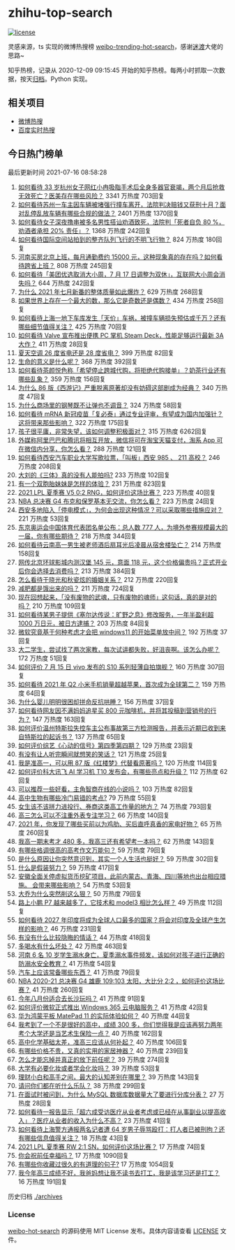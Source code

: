 # zhihu-top-search

[![license](https://img.shields.io/github/license/Arrackisarookie/zhihu-top-search)](https://github.com/Arrackisarookie/zhihu-top-search/blob/master/LICENSE)

灵感来源，ts 实现的微博热搜榜 [weibo-trending-hot-search](https://github.com/justjavac/weibo-trending-hot-search)，感谢[迷渡](https://github.com/justjavac)大佬的思路~

知乎热榜，记录从 2020-12-09 09:15:45 开始的知乎热榜。每两小时抓取一次数据，按天[归档](./archives)。Python 实现。

## 相关项目
+ [微博热搜](https://github.com/Arrackisarookie/weibo-hot-search)
+ [百度实时热搜](https://github.com/Arrackisarookie/baidu-hot-search)

## 今日热门榜单

<!-- Rank Begin -->

最后更新时间 2021-07-16 08:58:28

1. [如何看待 33 岁杭州女子网红小冉吸脂手术后全身多器官衰竭，两个月后抢救无效死亡？医美存在哪些风险？](https://www.zhihu.com/question/472209083) 3341 万热度 703回复
1. [如何看待苏州一车主因车辆被堵强行撞车离开，法院判决赔钱又获刑十月？面对乱停乱放车辆有哪些合规的做法？](https://www.zhihu.com/question/471765849) 2401 万热度 1370回复
1. [如何看待女子深夜撸串被多名男性搭讪劝酒致死，法院判「死者自负 80 %，劝酒者承担 20%  责任」？](https://www.zhihu.com/question/472132385) 1368 万热度 242回复
1. [如何看待国际空间站拍到的整齐队列飞行的不明飞行物？](https://www.zhihu.com/question/471639798) 824 万热度 180回复
1. [河南买房北京上班，每月通勤费约 15000 元，这种现象真的存在吗？如何看待跨省上班？](https://www.zhihu.com/question/472011106) 808 万热度 245回复
1. [如何看待「美团优选取消大小周，7 月 17 日调整为双休」，互联网大小周会消失吗？](https://www.zhihu.com/question/472214372) 644 万热度 242回复
1. [为什么 2021 年七月新番的整体质量如此爆炸？](https://www.zhihu.com/question/472117263) 629 万热度 268回复
1. [如果世界上存在一个最大的数，那么它是奇数还是偶数？](https://www.zhihu.com/question/470394192) 434 万热度 258回复
1. [如何看待上海一地下车库发生「天价」车祸，被撞车辆损失预估或千万？还有哪些细节值得关注？](https://www.zhihu.com/question/471226854) 425 万热度 70回复
1. [如何看待 Valve 宣布推出便携 PC 掌机 Steam Deck，性能足够运行最新 3A 大作？](https://www.zhihu.com/question/472485407) 411 万热度 28回复
1. [夏天空调 26 度省电还是 28 度省电？](https://www.zhihu.com/question/62311605) 399 万热度 82回复
1. [生命的意义是什么呢？](https://www.zhihu.com/question/63045541) 368 万热度 392回复
1. [如何看待茶颜悦色称「希望停止跨城代购，将拒绝代购接单」？奶茶行业还有哪些乱象？](https://www.zhihu.com/question/472267614) 359 万热度 156回复
1. [为什么 86 版《西游记》严重脱离原著却没有妨碍这部剧成为经典？](https://www.zhihu.com/question/471039377) 340 万热度 47回复
1. [为什么商场里的钢琴既不让弹也不调音？](https://www.zhihu.com/question/461489839) 324 万热度 58回复
1. [如何看待 mRNA 新冠疫苗「复必泰」通过专业评审，有望成为国内加强针？这将带来那些影响？](https://www.zhihu.com/question/472315886) 322 万热度 175回复
1. [孩子很平庸，非常失望，该如何调整积极面对？](https://www.zhihu.com/question/341127721) 315 万热度 6262回复
1. [外媒称阿里巴巴和腾讯将相互开放，微信将可在淘宝天猫支付，淘系 App 可在微信内分享，你怎么看？](https://www.zhihu.com/question/472227384) 288 万热度 121回复
1. [如何看待西安汽车职业大学写歌拉票，「叫板」西安 985 、 211 高校？](https://www.zhihu.com/question/471951551) 246 万热度 208回复
1. [大刘的《三体》真的没有人能拍吗?](https://www.zhihu.com/question/470921173) 233 万热度 102回复
1. [有一个双胞胎妹妹是怎样的体验？](https://www.zhihu.com/question/311692416) 231 万热度 823回复
1. [2021 LPL 夏季赛 V5 0:2 RNG，如何评价这场比赛？](https://www.zhihu.com/question/472386993) 223 万热度 40回复
1. [NBA 总决赛 G4 布克和保罗基本无交流，你怎么看？](https://www.zhihu.com/question/472321006) 223 万热度 24回复
1. [西安多地陷入「停电模式」，为何会出现这种情况？可以采取哪些措施应对？](https://www.zhihu.com/question/472165223) 221 万热度 53回复
1. [东京奥运会中国体育代表团名单公布：总人数 777 人，为境外参赛规模最大的一届，你有哪些期待？](https://www.zhihu.com/question/472186155) 218 万热度 344回复
1. [如何看待云南高一男生被老师酒后扇耳光后凌晨从宿舍楼坠亡？](https://www.zhihu.com/question/471501417) 214 万热度 158回复
1. [网传北京环球影城内测汉堡 145 元，意面 118 元，这个价格偏贵吗？正式开业后你会选择去消费吗？](https://www.zhihu.com/question/472230170) 213 万热度 384回复
1. [怎么看待于晓光和秋瓷炫的婚姻关系？](https://www.zhihu.com/question/472311003) 212 万热度 220回复
1. [减肥都是饿出来的吗？](https://www.zhihu.com/question/446278658) 211 万热度 724回复
1. [现在回想起来，「没有废物的武魂，只有废物的魂师」这句话，真的是对的吗？](https://www.zhihu.com/question/472035395) 210 万热度 109回复
1. [如何看待某男子提供《塞尔达传说：旷野之息》修改服务，一年半盈利超 1000 万日元，被日方逮捕？](https://www.zhihu.com/question/471727845) 203 万热度 84回复
1. [微软究竟基于何种考虑才会把 windows11 的开始菜单放中间？](https://www.zhihu.com/question/471216273) 192 万热度 37回复
1. [大二学生，尝试找了两次家教，每次试讲都失败，好沮丧啊。该怎么办呢？](https://www.zhihu.com/question/345940005) 172 万热度 51回复
1. [如何评价 7 月 15 日 vivo 发布的 S10 系列轻薄自拍旗舰？](https://www.zhihu.com/question/472425456) 160 万热度 307回复
1. [如何看待 2021 年 Q2 小米手机销量超越苹果，首次成为全球第二？](https://www.zhihu.com/question/472481442) 159 万热度 64回复
1. [为什么婴儿明明很困却拼命反抗哄睡？](https://www.zhihu.com/question/326867217) 156 万热度 37回复
1. [如何看待网友因不满妈妈追星买 800 元咖啡机，并将其投稿到营销号的行为？](https://www.zhihu.com/question/472224435) 147 万热度 163回复
1. [如何评价温州特斯拉失控车主公布事故第三方检测报告，并表示近期已收到来自特斯拉的起诉书？](https://www.zhihu.com/question/472219689) 137 万热度 65回复
1. [如何评价综艺《心动的信号》第四季第四期？](https://www.zhihu.com/question/472219160) 129 万热度 23回复
1. [有没有让人听完瞬间就想笑的笑话？](https://www.zhihu.com/question/467141438) 121 万热度 25回复
1. [我是准高一，可以用 87 版《红楼梦》代替看原著吗？](https://www.zhihu.com/question/472111121) 120 万热度 114回复
1. [如何评价科大讯飞 AI 学习机 T10 发布会，有哪些亮点和升级？](https://www.zhihu.com/question/472383055) 112 万热度 62回复
1. [可以推荐一些好看，主角智商在线的小说吗？](https://www.zhihu.com/question/438635840) 103 万热度 82回复
1. [高中生物有哪些冷门易错的考点?](https://www.zhihu.com/question/447559813) 79 万热度 55回复
1. [女生该不该拼力进投行、券商这类高工作量的地方？](https://www.zhihu.com/question/36710812) 74 万热度 793回复
1. [高三怎么可以不注重外表专注学习？](https://www.zhihu.com/question/471711066) 66 万热度 140回复
1. [2021 年，你发现了哪些买前以为鸡肋、买后直呼真香的家电好物？](https://www.zhihu.com/question/439261537) 65 万热度 260回复
1. [我高一期末考才 480 多，我高三还有希望考一本吗？](https://www.zhihu.com/question/471762476) 62 万热度 143回复
1. [有哪些格调很高的高考作文万能句？](https://www.zhihu.com/question/265353821) 59 万热度 79回复
1. [是什么原因让你突然意识到，其实一个人生活也挺好？](https://www.zhihu.com/question/470094132) 59 万热度 302回复
1. [什么是假装努力？](https://www.zhihu.com/question/459941838) 59 万热度 417回复
1. [安徽全面关停虚拟货币挖矿项目，此前内蒙古、青海、四川等地也出台相应措施。 会带来哪些影响？](https://www.zhihu.com/question/472165845) 54 万热度 53回复
1. [大乔为什么突然削这么狠？](https://www.zhihu.com/question/471909961) 50 万热度 79回复
1. [路上小鹏 P7 越来越多了，它技术和 model3 相比怎么样？](https://www.zhihu.com/question/472224221) 49 万热度 112回复
1. [如何看待 2027 年印度将成为全球人口最多的国家？将会对印度及全球产生怎样的影响？](https://www.zhihu.com/question/471764919) 46 万热度 231回复
1. [有没有什么比较隐晦的情话？](https://www.zhihu.com/question/423230600) 44 万热度 418回复
1. [多喝水有什么坏处？](https://www.zhihu.com/question/468560630) 42 万热度 463回复
1. [河南 6 名 10 岁学生溺水身亡，夏季溺水事件频发，该如何对孩子进行正确的防溺水安全教育？](https://www.zhihu.com/question/472167395) 41 万热度 54回复
1. [汽车上应该常备哪些东西？](https://www.zhihu.com/question/452052681) 41 万热度 79回复
1. [NBA 2020-21 总决赛 G4 雄鹿 109:103 太阳，大比分 2:2 ，如何评价这场比赛？](https://www.zhihu.com/question/472304899) 41 万热度 260回复
1. [今年八月份适合去长沙玩吗？](https://www.zhihu.com/question/471421747) 41 万热度 91回复
1. [如何评价微软正式推出 Windows 365 云电脑服务？](https://www.zhihu.com/question/472292357) 41 万热度 42回复
1. [华为鸿蒙平板 MatePad 11 的实际体验如何？](https://www.zhihu.com/question/472308024) 40 万热度 44回复
1. [我考到了一个不是很好的高中，成绩 300 多，你们觉得我是应该再努力两年考个大学还是当艺术生保险一点？](https://www.zhihu.com/question/472040721) 40 万热度 162回复
1. [高中化学基础太差，准高三应该从何补起？](https://www.zhihu.com/question/466943473) 40 万热度 106回复
1. [有哪些价格不贵，又真的实用的家居神器？](https://www.zhihu.com/question/420432627) 40 万热度 239回复
1. [怎么才能忘掉并真正的放下前任呢？](https://www.zhihu.com/question/472312273) 39 万热度 274回复
1. [大学有必要化妆或者学会化妆吗？](https://www.zhihu.com/question/471908843) 39 万热度 53回复
1. [理财小白和高手之间，最大的认知差别在哪里？](https://www.zhihu.com/question/471112300) 39 万热度 143回复
1. [请问你们都在听什么乐队？](https://www.zhihu.com/question/457932935) 38 万热度 299回复
1. [在面试时被问到，为什么 MySQL 数据库数据量大了要进行分库分表？](https://www.zhihu.com/question/459955079) 27 万热度 28回复
1. [如何看待一报告显示「超六成受访医疗从业者考虑或已经在从事副业以提高收入」？医疗从业者的收入为什么不高？](https://www.zhihu.com/question/471610017) 23 万热度 41回复
1. [如何看待上海警方通报两名记者遭 64 岁男子辱骂殴打：打人者已被刑拘？还有哪些信息值得关注？](https://www.zhihu.com/question/472127041) 18 万热度 43回复
1. [2021 LPL 夏季赛 RW 2:1 SN，如何评价这场比赛？](https://www.zhihu.com/question/472191132) 17 万热度 74回复
1. [你会祝前任幸福吗？](https://www.zhihu.com/question/461980913) 17 万热度 1090回复
1. [有哪些你收藏过很久的有道理的句子?](https://www.zhihu.com/question/458504321) 17 万热度 1054回复
1. [我今年高三成绩不好，我爸妈想让我不读书去打工，我是该学习还是打工？](https://www.zhihu.com/question/472227158) 16 万热度 191回复
<!-- Rank End -->

历史归档 [./archives](./archives)

### License

[weibo-hot-search](https://github.com/Arrackisarookie/zhihu-top-search) 的源码使用 MIT License 发布。具体内容请查看 [LICENSE](./LICENSE) 文件。
